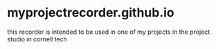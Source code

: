 # myprojectrecorder.github.io

this recorder is intended to be used in one of my projects in the project studio in cornell tech
